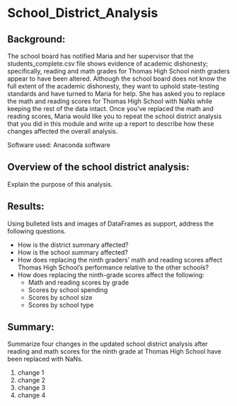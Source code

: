 # **School_District_Analysis**

## **Background:**
The school board has notified Maria and her supervisor that the students_complete.csv file shows evidence of academic dishonesty; specifically, reading and math grades for Thomas High School ninth graders appear to have been altered. Although the school board does not know the full extent of the academic dishonesty, they want to uphold state-testing standards and have turned to Maria for help. She has asked you to replace the math and reading scores for Thomas High School with NaNs while keeping the rest of the data intact. Once you’ve replaced the math and reading scores, Maria would like you to repeat the school district analysis that you did in this module and write up a report to describe how these changes affected the overall analysis.




Software used:  Anaconda software


## **Overview of the school district analysis:**
Explain the purpose of this analysis.



## **Results:**
Using bulleted lists and images of DataFrames as support, address the following questions.

* How is the district summary affected?
* How is the school summary affected?
* How does replacing the ninth graders’ math and reading scores affect Thomas High School’s performance relative to the other schools?
* How does replacing the ninth-grade scores affect the following:
  * Math and reading scores by grade
  * Scores by school spending
  * Scores by school size
  * Scores by school type


## **Summary:**

Summarize four changes in the updated school district analysis after reading and math scores for the ninth grade at Thomas High School have been replaced with NaNs.
1. change 1
2. change 2
3. change 3
4. change 4
